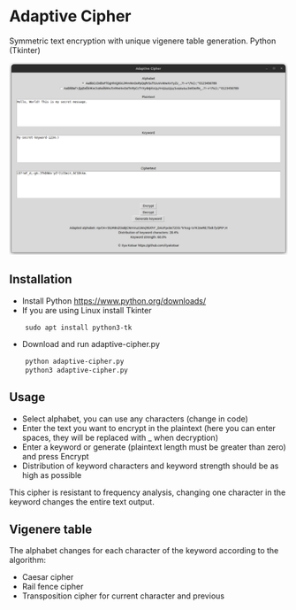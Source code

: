 # Adaptive Cipher

Symmetric text encryption with unique vigenere table generation. Python (Tkinter)

![image](https://github.com/ilyakotsar/adaptive-cipher/blob/main/screenshot-encryption.png)

## Installation

- Install Python https://www.python.org/downloads/
- If you are using Linux install Tkinter
```
    sudo apt install python3-tk
```
- Download and run adaptive-cipher.py
```
    python adaptive-cipher.py
    python3 adaptive-cipher.py
```

## Usage

- Select alphabet, you can use any characters (change in code)
- Enter the text you want to encrypt in the plaintext (here you can enter spaces, they will be replaced with _ when decryption)
- Enter a keyword or generate (plaintext length must be greater than zero) and press Encrypt
- Distribution of keyword characters and keyword strength should be as high as possible

This cipher is resistant to frequency analysis, changing one character in the keyword changes the entire text output.


## Vigenere table

The alphabet changes for each character of the keyword according to the algorithm:

- Caesar cipher
- Rail fence cipher
- Transposition cipher for current character and previous
